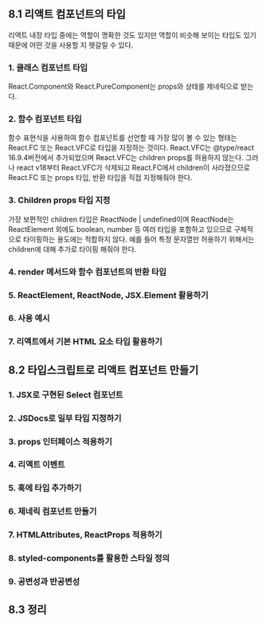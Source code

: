 ## 8.1 리액트 컴포넌트의 타입

리액트 내장 타입 중에는 역할이 명확한 것도 있지만 역할이 비슷해 보이는 타입도 있기 때문에 어떤 것을 사용할 지 헷갈릴 수 있다.

### 1. 클래스 컴포넌트 타입

React.Component와 React.PureComponent는 props와 상태를 제네릭으로 받는다.

### 2. 함수 컴포넌트 타입

함수 표현식을 사용하여 함수 컴포넌트를 선언할 때 가장 많이 볼 수 있는 형태는 React.FC 또는 React.VFC로 타입을 지정하는 것이다. React.VFC는 @type/react 16.9.4버전에서 추가되었으며 React.VFC는 children props를 허용하지 않는다. 그러나 react v18부터 React.VFC가 삭제되고 React.FC에서 children이 사라졌으므로 React.FC 또는 props 타입, 반환 타입을 직접 지정해줘야 한다.

### 3. Children props 타입 지정

가장 보편적인 children 타입은 ReactNode | undefined이며 ReactNode는 ReactElement 외에도 boolean, number 등 여러 타입을 포함하고 있으므로 구체적으로 타이핑하는 용도에는 적합하지 않다. 예를 들어 특정 문자열만 허용하기 위해서는 children에 대해 추가로 타이핑 해줘야 한다.

### 4. render 메서드와 함수 컴포넌트의 반환 타입



### 5. ReactElement, ReactNode, JSX.Element 활용하기

### 6. 사용 예시

### 7. 리액트에서 기본 HTML 요소 타입 활용하기

## 8.2 타입스크립트로 리액트 컴포넌트 만들기

### 1. JSX로 구현된 Select 컴포넌트

### 2. JSDocs로 일부 타입 지정하기

### 3. props 인터페이스 적용하기

### 4. 리액트 이벤트

### 5. 훅에 타입 추가하기

### 6. 제네릭 컴포넌트 만들기

### 7. HTMLAttributes, ReactProps 적용하기

### 8. styled-components를 활용한 스타일 정의

### 9. 공변성과 반공변성

## 8.3 정리